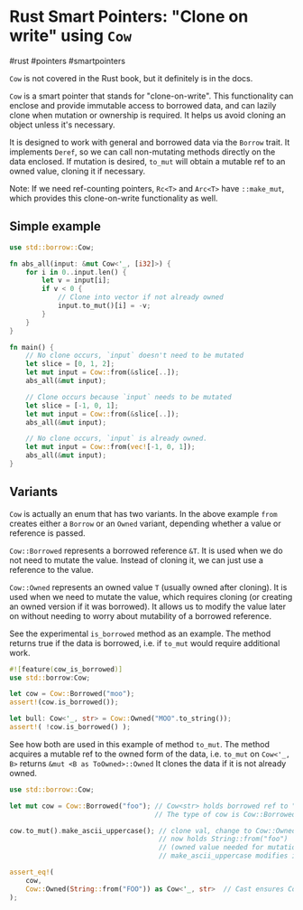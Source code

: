 # Rust Smart Pointers: "Clone on write" using `Cow`
#rust #pointers #smartpointers

`Cow` is not covered in the Rust book, but it definitely is in the docs.

`Cow` is a smart pointer that stands for "clone-on-write".
This functionality can enclose and provide immutable access to borrowed data,
and can lazily clone when mutation or ownership is required.
It helps us avoid cloning an object unless it's necessary.

It is designed to work with general and borrowed data via the `Borrow` trait.
It implements `Deref`, so we can call non-mutating methods directly on the data enclosed.
If mutation is desired, `to_mut` will obtain a mutable ref to an owned value,
cloning it if necessary.

Note: If we need ref-counting pointers, `Rc<T>` and `Arc<T>` have `::make_mut`,
which provides this clone-on-write functionality as well.

## Simple example

```rust
use std::borrow::Cow;

fn abs_all(input: &mut Cow<'_, [i32]>) {
    for i in 0..input.len() {
        let v = input[i];
        if v < 0 {
            // Clone into vector if not already owned
            input.to_mut()[i] = -v;
        }
    }
}

fn main() {
    // No clone occurs, `input` doesn't need to be mutated
    let slice = [0, 1, 2];
    let mut input = Cow::from(&slice[..]);
    abs_all(&mut input);

    // Clone occurs because `input` needs to be mutated
    let slice = [-1, 0, 1];
    let mut input = Cow::from(&slice[..]);
    abs_all(&mut input);

    // No clone occurs, `input` is already owned.
    let mut input = Cow::from(vec![-1, 0, 1]);
    abs_all(&mut input);
}
```

## Variants 

`Cow` is actually an enum that has two variants.
In the above example `from` creates either a `Borrow` or an `Owned` variant,
depending whether a value or reference is passed.

`Cow::Borrowed` represents a borrowed reference `&T`.
It is used when we do not need to mutate the value.
Instead of cloning it, we can just use a reference to the value.

`Cow::Owned` represents an owned value `T` (usually owned after cloning).
It is used when we need to mutate the value, which requires cloning (or creating an owned version if it was borrowed).
It allows us to modify the value later on without needing to worry about mutability of a borrowed reference.

See the experimental `is_borrowed` method as an example.
The method returns true if the data is borrowed,
i.e. if `to_mut` would require additional work.
```rust
#![feature(cow_is_borrowed)]
use std::borrow:Cow;

let cow = Cow::Borrowed("moo");
assert!(cow.is_borrowed());

let bull: Cow<'_, str> = Cow::Owned("MOO".to_string());
assert!( !cow.is_borrowed() );
```

See how both are used in this example of method `to_mut`.
The method acquires a mutable ref to the owned form of the data,
i.e. `to_mut` on `Cow<'_, B>` returns `&mut <B as ToOwned>::Owned`
It clones the data if it is not already owned.
```rust
use std::borrow::Cow;

let mut cow = Cow::Borrowed("foo"); // Cow<str> holds borrowed ref to "foo"
                                    // The type of cow is Cow::Borrowed(&str)

cow.to_mut().make_ascii_uppercase(); // clone val, change to Cow::Owned(String)
                                     // now holds String::from("foo")
                                     // (owned value needed for mutation).
                                     // make_ascii_uppercase modifies in-place.

assert_eq!(
    cow,
    Cow::Owned(String::from("FOO")) as Cow<'_, str>  // Cast ensures Cow<str>
);
```


